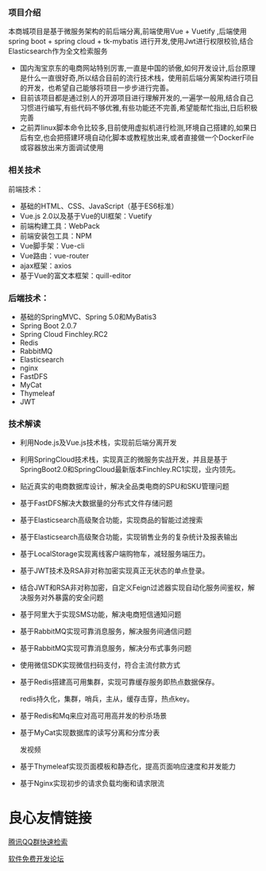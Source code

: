                                 

### 项目介绍

本商城项目是基于微服务架构的前后端分离,前端使用Vue +  Vuetify ,后端使用spring boot + spring cloud + tk-mybatis 进行开发,使用Jwt进行权限校验,结合Elasticsearch作为全文检索服务

- 国内淘宝京东的电商网站特别厉害,一直是中国的骄傲,如何开发设计,后台原理是什么一直很好奇,所以结合目前的流行技术栈，使用前后端分离架构进行项目的开发，也希望自己能够将项目一步步进行完善。
- 目前该项目都是通过别人的开源项目进行理解开发的,一遍学一般用,结合自己习惯进行编写,有些代码不够优雅,有些功能还不完善,希望能帮忙指出,日后积极完善
- 之前弄linux脚本命令比较多,目前使用虚拟机进行检测,环境自己搭建的,如果日后有空,也会把搭建环境自动化脚本或教程放出来,或者直接做一个DockerFile或容器放出来方面调试使用

### 相关技术

前端技术：

- 基础的HTML、CSS、JavaScript（基于ES6标准）
- Vue.js 2.0以及基于Vue的UI框架：Vuetify
- 前端构建工具：WebPack
- 前端安装包工具：NPM
- Vue脚手架：Vue-cli
- Vue路由：vue-router
- ajax框架：axios
- 基于Vue的富文本框架：quill-editor

### 后端技术：

- 基础的SpringMVC、Spring 5.0和MyBatis3
- Spring Boot 2.0.7
- Spring Cloud  Finchley.RC2
- Redis
- RabbitMQ
- Elasticsearch
- nginx
- FastDFS
- MyCat
- Thymeleaf
- JWT

### 技术解读

- 利用Node.js及Vue.js技术栈，实现前后端分离开发

- 利用SpringCloud技术栈，实现真正的微服务实战开发，并且是基于SpringBoot2.0和SpringCloud最新版本Finchley.RC1实现，业内领先。

- 贴近真实的电商数据库设计，解决全品类电商的SPU和SKU管理问题

- 基于FastDFS解决大数据量的分布式文件存储问题

- 基于Elasticsearch高级聚合功能，实现商品的智能过滤搜索

- 基于Elasticsearch高级聚合功能，实现销售业务的复杂统计及报表输出

- 基于LocalStorage实现离线客户端购物车，减轻服务端压力。

- 基于JWT技术及RSA非对称加密实现真正无状态的单点登录。

- 结合JWT和RSA非对称加密，自定义Feign过滤器实现自动化服务间鉴权，解决服务对外暴露的安全问题

- 基于阿里大于实现SMS功能，解决电商短信通知问题

- 基于RabbitMQ实现可靠消息服务，解决服务间通信问题

- 基于RabbitMQ实现可靠消息服务，解决分布式事务问题

- 使用微信SDK实现微信扫码支付，符合主流付款方式

- 基于Redis搭建高可用集群，实现可靠缓存服务即热点数据保存。

  redis持久化，集群，哨兵，主从，缓存击穿，热点key。

- 基于Redis和Mq来应对高可用高并发的秒杀场景

- 基于MyCat实现数据库的读写分离和分库分表

  发视频

- 基于Thymeleaf实现页面模板和静态化，提高页面响应速度和并发能力

- 基于Nginx实现初步的请求负载均衡和请求限流


 # 良心友情链接

[腾讯QQ群快速检索](http://u.720life.cn/s/8cf73f7c)

[软件免费开发论坛](http://u.720life.cn/s/bbb01dc0)